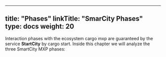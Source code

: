 
---
title: "Phases"
linkTitle: "SmarCity Phases"
type: docs
weight: 20
---

Interaction phases with the ecosystem cargo mxp are guaranteed by the service **StartCity** by cargo start. Inside this chapter we will analyze the three SmartCity MXP phases:
